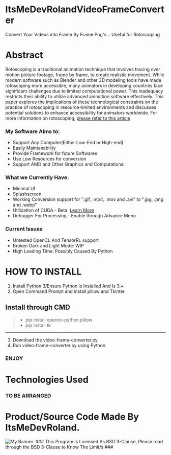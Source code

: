# ItsMeDevRolandVideoFrameConverter
Convert Your Videos into Frame By Frame Png's... Useful for Rotoscoping

# Abstract
Rotoscoping is a traditional animation technique that involves tracing over motion picture footage, frame by frame, to create realistic movement. While modern software such as Blender and other 3D modeling tools have made rotoscoping more accessible, many animators in developing countries face significant challenges due to limited computational power. This inadequacy restricts their ability to utilize advanced animation software effectively. This paper explores the implications of these technological constraints on the practice of rotoscoping in resource-limited environments and discusses potential solutions to enhance accessibility for animators worldwide. For more information on rotoscoping, [please refer to this article](https://en.wikipedia.org/wiki/Rotoscoping)

### My Software Aims to:
- Support Any Computer(Either Low-End or High-end)
- Easily Maintanability
- Provide Framework for future Softwares
- Use Low Resources for conversion
- Support AMD and Other Graphics and Computational

### What we Currently Have:
- Minimal UI
- Splashscreen
- Working Conversion support for ".gif, .mp4, .mov and .avi" to ".jpg, .png and .webp"
- Utilization of CUDA - Beta: [Learn More](https://blogs.nvidia.com/blog/what-is-cuda-2/)
- Debugger For Processing - Enable through Advance Menu

### Current Issues
- Untested OpenCL And TensorRL support
- Broken Dark and Light Mode: WIP
- High Loading Time: Possibly Caused By Python

# HOW TO INSTALL
1. Install Python 3/Ensure Python is Installed And Is 3.+
2. Open Command Prompt and install pillow and Tkinter.
## Install through CMD ##
> - pip install opencv-python pillow
> - pip install tk
----
3. Download the video-frame-converter.py
4. Run video-frame-converter.py using Python
### ENJOY ###

# Technologies Used
### TO BE ARRANGED ###


# Product/Source Code Made By ItsMeDevRoland.
<picture>
  <source media="(prefers-color-scheme: dark)" srcset="https://github.com/user-attachments/assets/1c7d360e-ef57-48ae-8e64-5c82075aa380">
  <source media="(prefers-color-scheme: light)" srcset="https://github.com/user-attachments/assets/1c7d360e-ef57-48ae-8e64-5c82075aa380">
  <img alt="My Banner." src="https://github.com/user-attachments/assets/1c7d360e-ef57-48ae-8e64-5c82075aa380">
</picture>
### This Program is Licensed As BSD 3-Clause, Please read through the BSD 3-Clause to Know The Limit/s ###

